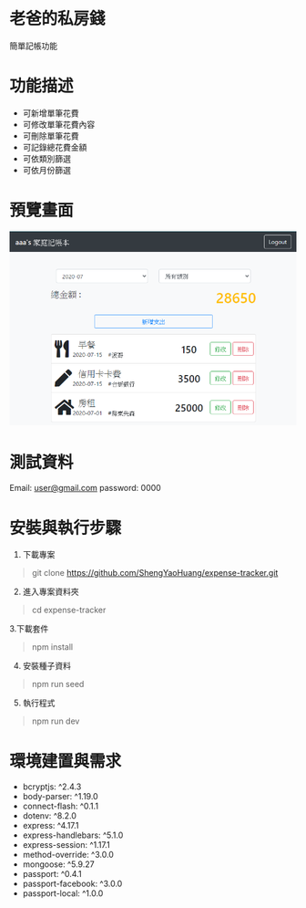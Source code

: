 # 老爸的私房錢
簡單記帳功能

# 功能描述
- 可新增單筆花費
- 可修改單筆花費內容
- 可刪除單筆花費
- 可記錄總花費金額
- 可依類別篩選
- 可依月份篩選
  
# 預覽畫面
![Getting Started](./expencetracker.png)

# 測試資料
Email: user@gmail.com
password: 0000

# 安裝與執行步驟
1. 下載專案
> git clone https://github.com/ShengYaoHuang/expense-tracker.git

2. 進入專案資料夾
> cd expense-tracker

3.下載套件
> npm install

4. 安裝種子資料
> npm run seed

5. 執行程式
> npm run dev

# 環境建置與需求
- bcryptjs: ^2.4.3
- body-parser: ^1.19.0
- connect-flash: ^0.1.1
- dotenv: ^8.2.0
- express: ^4.17.1
- express-handlebars: ^5.1.0
- express-session: ^1.17.1
- method-override: ^3.0.0
- mongoose: ^5.9.27
- passport: ^0.4.1
- passport-facebook: ^3.0.0
- passport-local: ^1.0.0